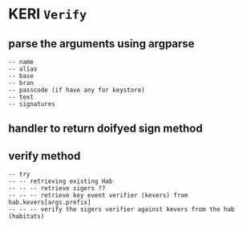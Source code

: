 # KERI ```Verify```


##  parse the arguments using argparse
    -- name
    -- alias
    -- base
    -- bran
    -- passcode (if have any for keystore)
    -- text
    -- signatures

## handler to return  doifyed sign method

## verify method 
    -- try
    -- -- retrieving existing Hab 
    -- -- -- retrieve sigers ??
    -- -- -- retrieve key event verifier (kevers) from hab.kevers[args.prefix]
    -- -- -- verify the sigers verifier against kevers from the hab (habitats)
